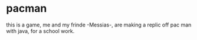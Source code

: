 # pacman
this is a game, me and my frinde -Messias-, are making a replic off pac man with java, for a school work.
